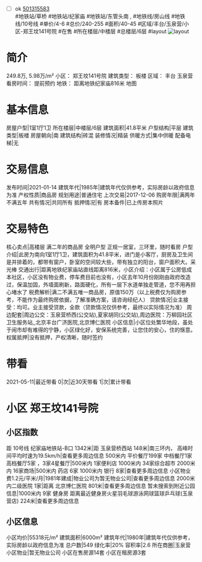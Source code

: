 - [ ] ok [501315583](https://bj.5i5j.com/ershoufang/501315583.html)  
 #地铁站/草桥 #地铁站/纪家庙 #地铁站/东管头南 ,  #地铁线/房山线 #地铁线/10号线
#单价/4-6 #总价/240-255 #面积/40-45   #区域/丰台/玉泉营/小区-郑王坟141号院 #在售 #所在楼层/中楼层 #总楼层/6层 #layout 
![layout](http://image2a.5i5j.com/bdir/layout/531b8da7529445b79241647e4a7941e1.jpg_P5.jpg) 
# 简介 
 249.8万,  5.98万/m² 
小区： 郑王坟141号院
建筑类型： 板楼
区域： 丰台 玉泉营
看房时间： 提前预约
地铁： 距离地铁纪家庙816米 地图
# 基本信息 
 房屋户型|1室1厅1卫
所在楼层|中楼层/6层
建筑面积|41.8平米
户型结构|平层
建筑类型|板楼
房屋朝向|南
建筑结构|砖混
装修情况|精装
供暖方式|集中供暖
配备电梯|无
# 交易信息 
 发布时间|2021-01-14
建筑年代|1985年|建筑年代仅供参考，实际房龄以政府信息为准
产权性质|商品房
规划用途|普通住宅
上次交易|2017-12-06
购房年限|满两年不满五年
共有情况|共同所有
抵押情况|有
房本备件|已上传房本照片
# 交易特色 
 核心卖点|高楼层 满二年的商品房 全明户型 正规一居室，三环里，随时看房
户型介绍|此房为南向1室1厅1卫，建筑面积为41.8平米，进门是小客厅，厨房及卫生间是并排着的，都带有窗户，卧室的空间较大些，带有独立的阳台，窗户面积大。采光棒
交通出行|距离地铁纪家庙站直线距离816米，小区介绍：小区属于公房低成本社区，小区没有物业费，停车费目前也没有，小区去年10月份刚刚由政府改造过，保温加固，外墙面刷新，路面硬化，所有一层下水道单独走管道，您不用再担心堵水了
税费解析|满二不满五唯一商品房，原值150万（以上税费仅为购房参考，不能作为最终购房依据，了解准确方案，请咨询经纪人）
贷款情况|业主接受：均可。业主接受贷款，全款（贷款情况仅供参考，最终以实际情况为准）
周边配套|周边公交：玉泉营桥西(公交站),夏家胡同(公交站),周边医院：万柳园社区卫生服务站,,北京丰台广济医院,北京博仁医院
小区信息|小区位处繁华地段，虽处于闹市却有难得的宁静，小区绿化好，安保系统完善，让您住的安心，住的惬意。
权属抵押|没有抵押，产权清晰，随时签约
# 带看 
 2021-05-11|最近带看	 0|次|近30天带看	 1|次|累计带看
# 小区 郑王坟141号院
## 小区指数 
 距 10号线 纪家庙地铁站-B口 1342米|距 玉泉营桥西站 148米|南三环内， 高峰时间平均时速为19.5km/h|查看更多周边信息
500米内 平价餐厅199家
中档餐厅1家
高档餐厅5家 ，3家4星餐厅|500米内 1家便利店
1000米内 34家综合超市
2000米内 16家商场|500米内 药店 6家
1000米内 银行 8家|查看更多周边信息
小区物业费1.2元/平米/月|1981年建成|物业公司为暂无物业公司|查看更多周边信息
2000米内二级医院 1家|距离 北京博仁医院  801米|查看更多周边信息
暂未搜索到附近公园信息|1000米内 9家 健身房
距离最近健身房火星羽毛球游泳网球篮球乒乓球(玉泉营店) 224米|查看更多周边信息
## 小区信息 
 小区均价|55318元/m²
建筑面积|6000m²
建筑年代|1980年|建筑年代仅供参考，实际房龄以政府信息为准
总户数|549
绿化率|20%
容积率|2.6
所在商圈|玉泉营
小区物业|暂无物业公司
小区在售房源14套
小区在租房源3套
